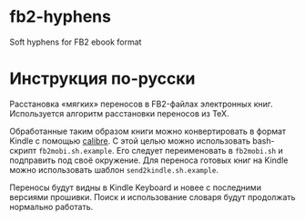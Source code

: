 fb2-hyphens
===========

Soft hyphens for FB2 ebook format

Инструкция по-русски
====================

Расстановка «мягких» переносов в FB2-файлах электронных книг.
Используется алгоритм расстановки переносов из TeX.

Обработанные таким образом книги можно конвертировать в формат Kindle с помощью 
[calibre](http://calibre-ebook.com/). С этой целью можно использовать
bash-скрипт `fb2mobi.sh.example`.  Его следует переименовать в `fb2mobi.sh`
и подправить под своё окружение. Для переноса готовых книг на Kindle можно
использовать шаблон `send2kindle.sh.example`.

Переносы будут видны в Kindle Keyboard и новее с последними версиями
прошивки.  Поиск и использование словаря будут продолжать нормально
работать.
